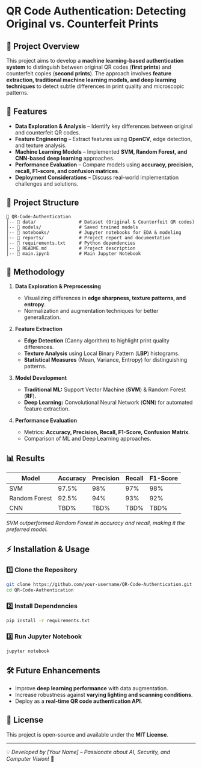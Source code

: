 # QR Code Authentication: Detecting Original vs. Counterfeit Prints

## 📌 Project Overview
This project aims to develop a **machine learning-based authentication system** to distinguish between original QR codes (**first prints**) and counterfeit copies (**second prints**). The approach involves **feature extraction, traditional machine learning models, and deep learning techniques** to detect subtle differences in print quality and microscopic patterns.

## 🚀 Features
- **Data Exploration & Analysis** – Identify key differences between original and counterfeit QR codes.
- **Feature Engineering** – Extract features using **OpenCV**, edge detection, and texture analysis.
- **Machine Learning Models** – Implemented **SVM, Random Forest, and CNN-based deep learning** approaches.
- **Performance Evaluation** – Compare models using **accuracy, precision, recall, F1-score, and confusion matrices**.
- **Deployment Considerations** – Discuss real-world implementation challenges and solutions.

## 📂 Project Structure
```
📁 QR-Code-Authentication
│-- 📂 data/                # Dataset (Original & Counterfeit QR codes)
│-- 📂 models/              # Saved trained models
│-- 📂 notebooks/           # Jupyter notebooks for EDA & modeling
│-- 📂 reports/             # Project report and documentation
│-- 📜 requirements.txt     # Python dependencies
│-- 📜 README.md            # Project description
│-- 📜 main.ipynb           # Main Jupyter Notebook
```

## 🔬 Methodology
1. **Data Exploration & Preprocessing**
   - Visualizing differences in **edge sharpness, texture patterns, and entropy**.
   - Normalization and augmentation techniques for better generalization.

2. **Feature Extraction**
   - **Edge Detection** (Canny algorithm) to highlight print quality differences.
   - **Texture Analysis** using Local Binary Pattern (**LBP**) histograms.
   - **Statistical Measures** (Mean, Variance, Entropy) for distinguishing patterns.

3. **Model Development**
   - **Traditional ML:** Support Vector Machine (**SVM**) & Random Forest (**RF**).
   - **Deep Learning:** Convolutional Neural Network (**CNN**) for automated feature extraction.

4. **Performance Evaluation**
   - Metrics: **Accuracy, Precision, Recall, F1-Score, Confusion Matrix**.
   - Comparison of ML and Deep Learning approaches.

## 📊 Results
| Model        | Accuracy | Precision | Recall | F1-Score |
|-------------|----------|-----------|--------|----------|
| SVM         | 97.5%    | 98%       | 97%    | 98%      |
| Random Forest | 92.5%  | 94%       | 93%    | 92%      |
| CNN         | TBD%     | TBD%      | TBD%   | TBD%     |

_SVM outperformed Random Forest in accuracy and recall, making it the preferred model._

## ⚡ Installation & Usage
### 1️⃣ Clone the Repository
```bash
git clone https://github.com/your-username/QR-Code-Authentication.git
cd QR-Code-Authentication
```
### 2️⃣ Install Dependencies
```bash
pip install -r requirements.txt
```
### 3️⃣ Run Jupyter Notebook
```bash
jupyter notebook
```

## 🛠️ Future Enhancements
- Improve **deep learning performance** with data augmentation.
- Increase robustness against **varying lighting and scanning conditions**.
- Deploy as a **real-time QR code authentication API**.

## 📝 License
This project is open-source and available under the **MIT License**.

---
💡 _Developed by [Your Name] – Passionate about AI, Security, and Computer Vision!_ 🚀
